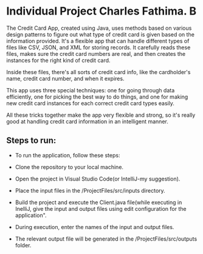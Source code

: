 # Individual Project Charles Fathima. B


The Credit Card App, created using Java, uses methods based on various design patterns to figure out what type of credit card is given based on the information provided. It's a flexible app that can handle different types of files like CSV, JSON, and XML for storing records. It carefully reads these files, makes sure the credit card numbers are real, and then creates the instances for the right kind of credit card.

Inside these files, there's all sorts of credit card info, like the cardholder's name, credit card number, and when it expires.

This app uses three special techniques: one for going through data efficiently, one for picking the best way to do things, and one for making new credit card instances for each correct credit card types easily.

All these tricks together make the app very flexible and strong, so it's really good at handling credit card information in an intelligent manner.

## Steps to run:

- To run the application, follow these steps:

- Clone the repository to your local machine.
- Open the project in Visual Studio Code(or IntelliJ-my suggestion).
- Place the input files in the /ProjectFiles/src/inputs directory.
- Build the project and execute the Client.java file(while executing in InelliJ, give the input and output files using edit configuration for the application".
- During execution, enter the names of the input and output files.
- The relevant output file will be generated in the /ProjectFiles/src/outputs folder.
